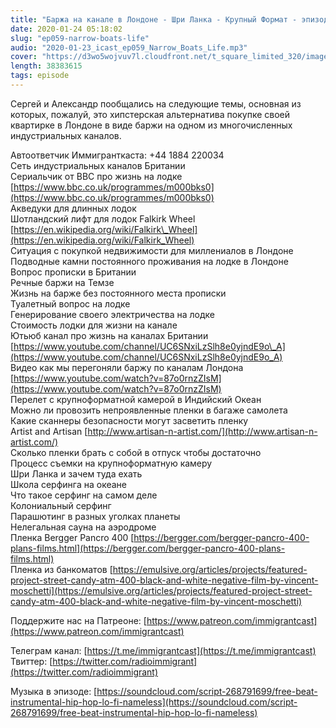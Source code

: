 ```yaml
---
title: "Баржа на канале в Лондоне - Шри Ланка - Крупный Формат - эпизод 59"
date: 2020-01-24 05:18:02
slug: "ep059-narrow-boats-life"
audio: "2020-01-23_icast_ep059_Narrow_Boats_Life.mp3"
cover: "https://d3wo5wojvuv7l.cloudfront.net/t_square_limited_320/images.spreaker.com/original/fc664ca22bc30f18b81970aaaf4f83db.jpg"
length: 38383615
tags: episode
---
```

Сергей и Александр пообщались на следующие темы, основная из которых, пожалуй, это хипстерская альтернатива покупке своей квартирке в Лондоне в виде баржи на одном из многочисленных индустриальных каналов.  
  
Автоответчик Иммигранткаста: +44 1884 220034  
Сеть индустриальных каналов Британии  
Сериальчик от BBC про жизнь на лодке [https://www.bbc.co.uk/programmes/m000bks0](https://www.bbc.co.uk/programmes/m000bks0)  
Акведуки для длинных лодок  
Шотландский лифт для лодок Falkirk Wheel [https://en.wikipedia.org/wiki/Falkirk\_Wheel](https://en.wikipedia.org/wiki/Falkirk_Wheel)  
Ситуация с покупкой недвижимости для миллениалов в Лондоне  
Подводные камни постоянного проживания на лодке в Лондоне  
Вопрос прописки в Британии  
Речные баржи на Темзе  
Жизнь на барже без постоянного места прописки  
Туалетный вопрос на лодке  
Генерирование своего электричества на лодке  
Стоимость лодки для жизни на канале  
Ютьюб канал про жизнь на каналах Британии [https://www.youtube.com/channel/UC6SNxiLzSlh8e0yjndE9o\_A](https://www.youtube.com/channel/UC6SNxiLzSlh8e0yjndE9o_A)  
Видео как мы перегоняли баржу по каналам Лондона [https://www.youtube.com/watch?v=87o0rnzZIsM](https://www.youtube.com/watch?v=87o0rnzZIsM)  
Перелет с крупноформатной камерой в Индийский Океан  
Можно ли провозить непроявленные пленки в багаже самолета  
Какие сканнеры безопасности могут засветить пленку  
Artist and Artisan [http://www.artisan-n-artist.com/](http://www.artisan-n-artist.com/)  
Сколько пленки брать с собой в отпуск чтобы достаточно  
Процесс съемки на крупноформатную камеру  
Шри Ланка и зачем туда ехать  
Школа серфинга на океане  
Что такое серфинг на самом деле  
Колониальный серфинг  
Парашютинг в разных уголках планеты  
Нелегальная сауна на аэродроме  
Пленка Bergger Pancro 400 [https://bergger.com/bergger-pancro-400-plans-films.html](https://bergger.com/bergger-pancro-400-plans-films.html)  
Пленка из банкоматов [https://emulsive.org/articles/projects/featured-project-street-candy-atm-400-black-and-white-negative-film-by-vincent-moschetti](https://emulsive.org/articles/projects/featured-project-street-candy-atm-400-black-and-white-negative-film-by-vincent-moschetti)  
  
Поддержите нас на Патреоне: [https://www.patreon.com/immigrantcast](https://www.patreon.com/immigrantcast)  
  
Телеграм канал: [https://t.me/immigrantcast](https://t.me/immigrantcast)  
Твиттер: [https://twitter.com/radioimmigrant](https://twitter.com/radioimmigrant)  
  
Музыка в эпизоде: [https://soundcloud.com/script-268791699/free-beat-instrumental-hip-hop-lo-fi-nameless](https://soundcloud.com/script-268791699/free-beat-instrumental-hip-hop-lo-fi-nameless)
